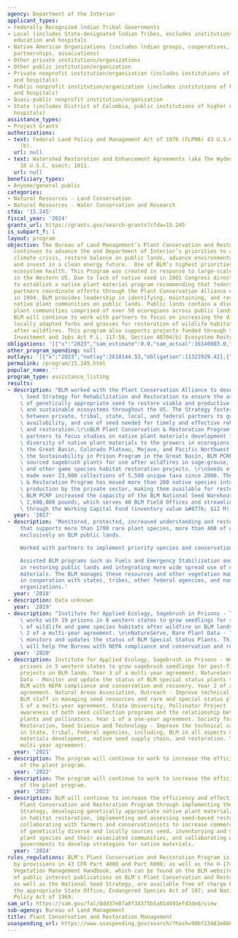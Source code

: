 ```yaml
---
agency: Department of the Interior
applicant_types:
- Federally Recognized lndian Tribal Governments
- Local (includes State-designated lndian Tribes, excludes institutions of higher
  education and hospitals
- Native American Organizations (includes lndian groups, cooperatives, corporations,
  partnerships, associations)
- Other private institutions/organizations
- Other public institution/organization
- Private nonprofit institution/organization (includes institutions of higher education
  and hospitals)
- Public nonprofit institution/organization (includes institutions of higher education
  and hospitals)
- Quasi-public nonprofit institution/organization
- State (includes District of Columbia, public institutions of higher education and
  hospitals)
assistance_types:
- Project Grants
authorizations:
- text: Federal Land Policy and Management Act of 1976 (FLPMA) 43 U.S.C. &sect; §1737
    (b).
  url: null
- text: Watershed Restoration and Enhancement Agreements (aka The Wyden Amendment)
    16 U.S.C. &sect; 1011.
  url: null
beneficiary_types:
- Anyone/general public
categories:
- Natural Resources - Land Conservation
- Natural Resources - Water Conservation and Research
cfda: '15.245'
fiscal_year: '2024'
grants_url: https://grants.gov/search-grants?cfda=15.245
is_subpart_f: 1
layout: program
objective: The Bureau of Land Management’s Plant Conservation and Restoration Program
  continues to advance the and Department of Interior’s priorities to address the
  climate crisis, restore balance on public lands, advance environmental justice,
  and invest in a clean energy future.  One of BLM’s highest priorities is to promote
  ecosystem health. This Program was created in response to large-scale wildfires
  in the Western US. Due to lack of native seed in 2001 Congress directed the BLM
  to establish a native plant material program recommending that federal and non-federal
  partners coordinate efforts through the Plant Conservation Alliance established
  in 1994. BLM provides leadership in identifying, maintaining, and restoring Western
  native plant communities on public lands. Public lands contain a diversity of native
  plant communities comprised of over 50 ecoregions across public lands. In the future,
  BLM will continue to work with partners to focus on increasing the diversity of
  locally adapted forbs and grasses for restoration of wildlife habitat and rehabilitation
  after wildfires. This program also supports projects funded through the Infrastructure
  Investment and Jobs Act P.L. 117-58, Section 40704(b) Ecosystem Restoration.
obligations: '[{"x":"2023","sam_estimate":0.0,"sam_actual":16140803.0,"usa_spending_actual":15246868.01},{"x":"2024","sam_estimate":0.0,"sam_actual":16424841.0,"usa_spending_actual":18653575.14},{"x":"2025","sam_estimate":0.0,"sam_actual":16000000.0,"usa_spending_actual":0.0}]'
other_program_spending: null
outlays: '[{"x":"2023","outlay":2618144.53,"obligation":11323929.42},{"x":"2024","outlay":289018.43,"obligation":9947226.44},{"x":"2025","outlay":0.0,"obligation":0.0}]'
permalink: /program/15.245.html
popular_name: ''
program_type: assistance_listing
results:
- description: "BLM worked with the Plant Conservation Alliance to develop The National\
    \ Seed Strategy for Rehabilitation and Restoration to ensure the availability\
    \ of genetically appropriate seed to restore viable and productive plant communities\
    \ and sustainable ecosystems throughout the US. The Strategy fosters collaboration\
    \ between private, tribal, state, local, and federal partners to guide the development,\
    \ availability, and use of seed needed for timely and effective rehabilitation\
    \ and restoration.\r\nBLM Plant Conservation & Restoration Program works with\
    \ partners to focus studies on native plant materials development to get more\
    \ diversity of native plant materials to the growers in ecoregions, including\
    \ the Great Basin, Colorado Plateau, Mojave, and Pacific Northwest. Working with\
    \ the Sustainability in Prison Program in the Great Basin, BLM PCRP grows locally\
    \ sourced sagebrush plants for use after wildfires in sage-grouse, mule deer,\
    \ and other game species habitat restoration projects. \r\nSeeds of Success has\
    \ made over 23,000 collections of 5,500 unique taxa since 2000. The Plant Conservation\
    \ & Restoration Program has moved more than 200 native species into commercial\
    \ production by the private sector, making them available for restoration projects.\
    \ BLM PCRP increased the capacity of the BLM National Seed Warehouse System to\
    \ 2,600,000 pounds, which serves 40 BLM Field Offices and streamlines seed procurement\
    \ through the Working Capital Fund (inventory value &#8776; $12 M)."
  year: '2017'
- description: 'Monitored, protected, increased understanding and restored habitat
    that supports more than 1700 rare plant species, more than 400 of which are found
    exclusively on BLM public lands.

    Worked with partners to implement priority species and conservation actions.

    Assisted BLM programs such as Fuels and Emergency Stabilization and  Restoration
    in restoring public lands and integrating more wide spread use of native plant
    materials. The BLM manages these resources and other vegetation management activities
    in cooperation with states, tribes, other federal agencies, and non-governmental
    organizations.'
  year: '2018'
- description: Data unknown
  year: '2019'
- description: "Institute for Applied Ecology, Sagebrush in Prisons - This project\
    \ works with 19 prisons in 8 western states to grow seedlings for restoration\
    \ of wildlife and game species habitats after wildfire on BLM lands. This is year\
    \ 2 of a multi-year agreement. \n\nNatureServe, Rare Plant Data - This project\
    \ monitors and updates the status of BLM Special Status Plants. This information\
    \ will help the Bureau with NEPA compliance and conservation and recovery."
  year: '2020'
- description: Institute for Applied Ecology, Sagebrush in Prisons - Work with 10
    prisons in 5 western states to grow sagebrush seedlings for post-fire restoration
    projects on BLM lands. Year 3 of a multi-year agreement. NatureServe, Rare Plant
    Data - Monitor and update the status of BLM special status plants to assist the
    BLM with NEPA compliance and conservation and recovery. Year 2 of a multi-year
    agreement. Natural Areas Association, Outreach - Improve technical capacity of
    BLM staff in managing seed resources and rare and special status plants. Year
    5 of a multi-year agreement. State University, Pollinator Project - Raise the
    awareness of both seed collection programs and the relationship between native
    plants and pollinators. Year 1 of a one-year agreement. Society for Ecological
    Restoration, Seed Science and Technology - Improve the technical capacity of staff
    in State, tribal, Federal agencies, including, BLM in all aspects of native plant
    materials development, native seed supply chain, and restoration. Year 1 of a
    multi-year agreement.
  year: '2021'
- description: The program will continue to work to increase the efficiency and effectiveness
    of the plant program.
  year: '2022'
- description: The program will continue to work to increase the efficiency and effectiveness
    of the plant program.
  year: '2023'
- description: BLM will continue to increase the efficiency and effectiveness of the
    Plant Conservation and Restoration Program through implementing the National Seed
    Strategy, developing genetically appropriate native plant material/seed for use
    in habitat restoration, implementing and assessing seed-based restoration techniques/efforts,
    collaborating with farmers and conservationists to increase commercial availability
    of genetically diverse and locally sources seed, inventorying and monitoring rare
    plant species and their associated communities, and collaborating with Tribal
    governments to develop strategies for native materials.
  year: '2024'
rules_regulations: BLM's Plant Conservation and Restoration Program is generally guided
  by provisions in 43 CFR Part 4000 and Part 6000; as well as the H-1740-2 - Integrated
  Vegetation Management Handbook, which can be found on the BLM website.  A variety
  of public interest publications on BLM's Plant Conservation and Restoration Program,
  as well as the National Seed Strategy, are available free of charge by contacting
  the appropriate State Office; Endangered Species Act of 197; and National Environmental
  Policy Act of 1969.
sam_url: https://sam.gov/fal/8dd37e07a0f34375b5a01d491efd3de8/view
sub-agency: Bureau of Land Management
title: Plant Conservation and Restoration Management
usaspending_url: https://www.usaspending.gov/search/?hash=90bf23483e866d503841a127b862160e
---
```

